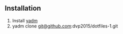 Installation
------------

1. Install [yadm](https://thelocehiliosan.github.io/yadm/docs/overview)
2. yadm clone git@github.com:dvp2015/dotfiles-1.git


